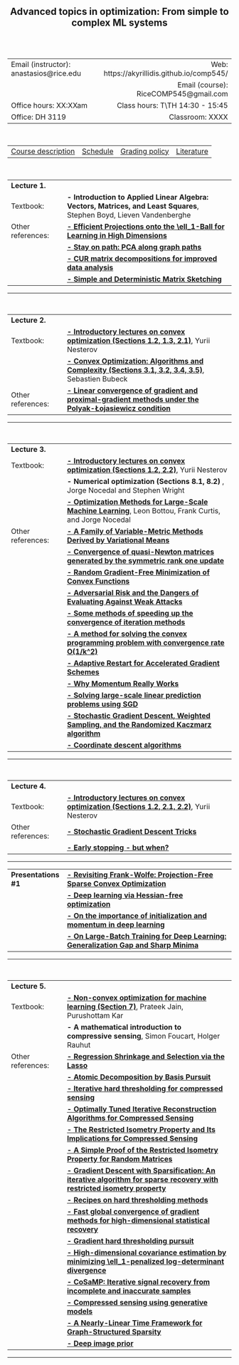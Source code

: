 <h2 align="center"><b> Advanced topics in optimization: From simple to complex ML systems</b> </h2>

<br>
<br>

<table style="width:100%">  
  <tr>
    <td>Email (instructor): anastasios@rice.edu</td>
    <td align="right">Web: https://akyrillidis.github.io/comp545/</td> 
  </tr>
  <tr>
    <td> </td>
    <td align="right">Email (course): RiceCOMP545@gmail.com</td> 
  </tr>
  <tr>
    <td>Office hours: XX:XXam </td>
    <td align="right">Class hours: T\TH 14:30 - 15:45</td> 
  </tr>
  <tr>
    <td>Office: DH 3119</td>
    <td align="right">Classroom: XXXX </td> 
  </tr>
</table>

<br>

<table style="width:100%">  
  <tr> 
    <td align="left"><a href="http://akyrillidis.github.io/comp545/">Course description</a></td>
    <td align="left"><a href="http://akyrillidis.github.io/comp545/schedule.html">Schedule</a></td> 
    <td align="left"><a href="http://akyrillidis.github.io/comp545/grading.html">Grading policy</a></td> 
    <td align="left"><a href="http://akyrillidis.github.io/comp545/literature.html">Literature</a></td> 
  </tr>
</table>

<table style="width:100%">  
  <col width="25%">
  <col width="75%">  
  <tr>
    <td><b>Lecture 1.</b></td>
  </tr>
  <tr>
    <td>Textbook: </td>
    <td align="left"><b>- Introduction to Applied Linear Algebra: Vectors, Matrices, and Least Squares</b>, Stephen Boyd, Lieven Vandenberghe</td>
  </tr>
  <br>
  <tr>
    <td>Other references: </td>
    <td align="left"><b><a href="https://stanford.edu/~jduchi/projects/DuchiShSiCh08.pdf">- Efficient Projections onto the \ell_1-Ball for Learning in High Dimensions</a></b></td>    
  </tr>  
  <tr>
    <td></td>
    <td align="left"><b><a href="http://proceedings.mlr.press/v37/asteris15.pdf">- Stay on path: PCA along graph paths</a></b></td>    
  </tr> 
  <tr>
    <td></td>
    <td align="left"><b><a href="http://www.pnas.org/content/106/3/697.full.pdf">- CUR matrix decompositions for improved data analysis</a></b></td>    
  </tr> 
  <tr>
    <td></td>
    <td align="left"><b><a href="https://arxiv.org/pdf/1206.0594.pdf">- Simple and Deterministic Matrix Sketching</a></b></td> 
  </tr> 
</table>

<hr/>

<table style="width:100%">  
  <col width="25%">
  <col width="75%">  
  <tr>
    <td><b>Lecture 2.</b></td>
  </tr>
  <tr>
    <td>Textbook: </td>
    <td align="left"><a href="http://citeseerx.ist.psu.edu/viewdoc/download?doi=10.1.1.693.855&rep=rep1&type=pdf"><b>- Introductory lectures on convex optimization (Sections 1.2, 1.3, 2.1)</a></b>, Yurii Nesterov</td>
  </tr>
  
  <tr>
    <td></td>
    <td align="left"><b><a href="http://sbubeck.com/Bubeck15.pdf">- Convex Optimization: Algorithms and Complexity (Sections 3.1, 3.2, 3.4, 3.5)</a></b>, Sebastien Bubeck</td>
  </tr>
  
  <br>
  
  <tr>
    <td>Other references: </td>
    <td align="left"><b><a href="https://arxiv.org/abs/1608.04636">- Linear convergence of gradient and proximal-gradient methods under the Polyak-Łojasiewicz condition</a></b></td>    
  </tr>  
</table>

<hr/>

<table style="width:100%">  
  <col width="25%">
  <col width="75%">  
  <tr>
    <td><b>Lecture 3.</b></td>
  </tr>
  <tr>
    <td>Textbook: </td>
    <td align="left"><a href="http://citeseerx.ist.psu.edu/viewdoc/download?doi=10.1.1.693.855&rep=rep1&type=pdf"><b>- Introductory lectures on convex optimization (Sections 1.2, 2.2)</b></a>, Yurii Nesterov</td>
  </tr>
  
  <tr>
    <td></td>
    <td align="left"><b>- Numerical optimization (Sections 8.1, 8.2) </b>, Jorge Nocedal and Stephen Wright</td>
  </tr>
  
  <tr>
    <td></td>
  <td align="left"><b><a href="https://leon.bottou.org/publications/pdf/tr-optml-2016.pdf">- Optimization Methods for Large-Scale Machine Learning</a></b>, Leon Bottou, Frank Curtis, and Jorge Nocedal</td>
  </tr>
  
  <br>
  
  <tr>
    <td>Other references: </td>
    <td align="left"><b><a href="http://www.ams.org/journals/mcom/1970-24-109/S0025-5718-1970-0258249-6/S0025-5718-1970-0258249-6.pdf">- A Family of Variable-Metric Methods Derived by Variational Means</a></b></td>    
  </tr>
  <tr>
    <td></td>
    <td align="left"><b><a href="ftp://ftp.numerical.rl.ac.uk/pub/nimg/pubs_old/ConnGoulToin91_mp.pdf">- Convergence of quasi-Newton matrices generated by the symmetric rank one update</a></b></td>   
  </tr>
  <tr>
    <td></td>
    <td align="left"><b><a href="https://pdfs.semanticscholar.org/8427/2faaaf0074b461570e5bb48514ac2c94aa72.pdf">- Random Gradient-Free Minimization of Convex Functions</a></b></td>  
  </tr>
  <tr>
    <td></td>
    <td align="left"><b><a href="https://arxiv.org/pdf/1802.05666.pdf">- Adversarial Risk and the Dangers of Evaluating Against Weak Attacks</a></b></td>    
  </tr>
  <tr>
    <td></td>
    <td align="left"><b><a href="https://www.sciencedirect.com/science/article/abs/pii/0041555364901375">- Some methods of speeding up the convergence of iteration methods</a></b></td>   
  </tr>
  <tr>
    <td></td>
    <td align="left"><b><a href="http://mpawankumar.info/teaching/cdt-big-data/nesterov83.pdf">- A method for solving the convex programming problem with convergence rate O(1/k^2)</a></b></td>     
  </tr>
  <tr>
    <td></td>
    <td align="left"><b><a href="https://statweb.stanford.edu/~candes/papers/adap_restart_paper.pdf">- Adaptive Restart for Accelerated Gradient Schemes</a></b></td>    
  </tr>
  <tr>
    <td></td>
    <td align="left"><b><a href="https://distill.pub/2017/momentum/">- Why Momentum Really Works</a></b></td>    
  </tr> 
  <tr>
    <td></td>
    <td align="left"><b><a href="http://tongzhang-ml.org/papers/icml04-stograd.pdf">- Solving large-scale linear prediction problems using SGD</a></b></td>    
  </tr> 
  <tr>
    <td></td>
    <td align="left"><b><a href="https://arxiv.org/pdf/1310.5715.pdf">- Stochastic Gradient Descent, Weighted Sampling, and the Randomized Kaczmarz algorithm</a></b></td>    
  </tr> 
  <tr>
    <td></td>
    <td align="left"><b><a href="http://www.optimization-online.org/DB_FILE/2014/12/4679.pdf">- Coordinate descent algorithms</a></b></td>    
  </tr> 
  
</table>

<hr/>

<table style="width:100%">  
  <col width="25%">
  <col width="75%">  
  <tr>
    <td><b>Lecture 4.</b></td>
  </tr>
  <tr>
    <td>Textbook: </td>
    <td align="left"><a href="http://citeseerx.ist.psu.edu/viewdoc/download?doi=10.1.1.693.855&rep=rep1&type=pdf"><b>- Introductory lectures on convex optimization (Sections 1.2, 2.1, 2.2)</b></a>, Yurii Nesterov</td>
  </tr>
    
  <br>
  
  <tr>
    <td>Other references: </td>
    <td align="left"><b><a href="https://www.microsoft.com/en-us/research/wp-content/uploads/2012/01/tricks-2012.pdf">- Stochastic Gradient Descent Tricks</a></b></td>    
  </tr>
  <tr>
    <td></td>
    <td align="left"><b><a href="https://page.mi.fu-berlin.de/prechelt/Biblio/stop_tricks1997.pdf">- Early stopping - but when?</a></b></td>  
  </tr>  
</table>

<hr/>

<table style="width:100%">  
  <col width="25%">
  <col width="75%">  
  <tr>
    <td><b>Presentations #1</b></td>
    <td align="left"><b><a href="http://m8j.net/math/revisited-FW.pdf">- Revisiting Frank-Wolfe: Projection-Free Sparse Convex Optimization</a></b></td>    
  </tr>
  <tr>
    <td></td>
    <td align="left"><b><a href="http://www.cs.toronto.edu/~jmartens/docs/Deep_HessianFree.pdf">- Deep learning via Hessian-free optimization</a></b></td>   
  </tr>
  <tr>
    <td></td>
    <td align="left"><b><a href="http://www.cs.toronto.edu/~fritz/absps/momentum.pdf">- On the importance of initialization and momentum in deep learning</a></b></td>  
  </tr>
  <tr>
    <td></td>
    <td align="left"><b><a href="https://arxiv.org/pdf/1609.04836.pdf">- On Large-Batch Training for Deep Learning: Generalization Gap and Sharp Minima</a></b></td>    
  </tr>  
</table>

<hr/>

<table style="width:100%">  
  <col width="25%">
  <col width="75%">  
  <tr>
    <td><b>Lecture 5.</b></td>
  </tr>
  <tr>
    <td>Textbook: </td>
    <td align="left"><a href="https://arxiv.org/abs/1712.07897f"><b>- Non-convex optimization for machine learning (Section 7)</b></a>, Prateek Jain, Purushottam Kar</td>
  </tr>
  <tr>
    <td></td>
    <td align="left"><b>- A mathematical introduction to compressive sensing</b></a>, Simon Foucart, Holger Rauhut</td>
  </tr>
    
  <br>
  
  <tr>
    <td>Other references: </td>
    <td align="left"><b><a href="http://www.math.yorku.ca/~hkj/Teaching/6621Winter2013/Coverage/lasso.pdf">- Regression Shrinkage and Selection via the Lasso</a></b></td>    
  </tr>
  <tr>
    <td></td>
    <td align="left"><b><a href="https://web.stanford.edu/group/SOL/papers/BasisPursuit-SIGEST.pdf">- Atomic Decomposition by Basis Pursuit</a></b></td>  
  </tr>  
  <tr>
    <td></td>
    <td align="left"><b><a href="https://arxiv.org/pdf/0805.0510.pdf">- Iterative hard thresholding for compressed sensing</a></b></td>  
  </tr>  
  <tr>
    <td></td>
    <td align="left"><b><a href="https://arxiv.org/pdf/0909.0777.pdf">- Optimally Tuned Iterative Reconstruction
Algorithms for Compressed Sensing</a></b></td>  
  </tr>  
  <tr>
    <td></td>
    <td align="left"><b><a href="https://statweb.stanford.edu/~candes/papers/RIP.pdf">- The Restricted Isometry Property
and Its Implications for Compressed Sensing</a></b></td>  
  </tr>  
  <tr>
    <td></td>
    <td align="left"><b><a href="http://imi.cas.sc.edu/MURIwebsite/publications/publications-pertaining-to-this-muri/JLCSfinalrevision1.pdf">- A Simple Proof of the Restricted Isometry Property for Random Matrices</a></b></td>  
  </tr> 
  <tr>
    <td></td>
    <td align="left"><b><a href="https://icml.cc/Conferences/2009/papers/115.pdf">- Gradient Descent with Sparsification: An iterative algorithm for sparse recovery with restricted isometry property</a></b></td>  
  </tr> 
  <tr>
    <td></td>
    <td align="left"><b><a href="https://infoscience.epfl.ch/record/183059/files/CAMSAP_Recipes_for_HTM.pdf">- Recipes on hard thresholding methods</a></b></td>  
  </tr> 
  <tr>
    <td></td>
    <td align="left"><b><a href="https://arxiv.org/pdf/1104.4824.pdf">- Fast global convergence of gradient methods for high-dimensional statistical recovery</a></b></td>  
  </tr> 
  <tr>
    <td></td>
    <td align="left"><b><a href="http://jmlr.org/papers/volume18/14-415/14-415.pdf">- Gradient hard thresholding pursuit</a></b></td>  
  </tr>
  <tr>
    <td></td>
    <td align="left"><b><a href="https://projecteuclid.org/download/pdfview_1/euclid.ejs/1316092865">- High-dimensional covariance estimation by minimizing \ell_1-penalized log-determinant divergence</a></b></td>  
  </tr>
  <tr>
    <td></td>
    <td align="left"><b><a href="https://www.sciencedirect.com/science/article/pii/S1063520308000638">- CoSaMP: Iterative signal recovery from incomplete and inaccurate samples</a></b></td>  
  </tr> 
  <tr>
    <td></td>
    <td align="left"><b><a href="https://arxiv.org/pdf/1703.03208.pdf">- Compressed sensing using generative models</a></b></td>  
  </tr> 
  <tr>
    <td></td>
    <td align="left"><b><a href="http://proceedings.mlr.press/v37/hegde15.pdf">- A Nearly-Linear Time Framework for Graph-Structured Sparsity</a></b></td>  
  </tr>
  <tr>
    <td></td>
    <td align="left"><b><a href="https://arxiv.org/pdf/1711.10925.pdf">- Deep image prior</a></b></td>  
  </tr>
</table>

<hr/>
